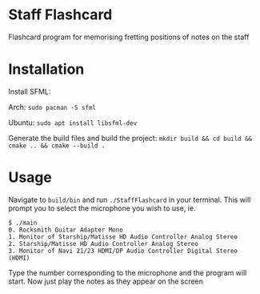 # Staff Flashcard #

Flashcard program for memorising fretting positions of notes on the staff

# Installation #

Install SFML:

Arch: `sudo pacman -S sfml`

Ubuntu: `sudo apt install libsfml-dev`

Generate the build files and build the project:
`mkdir build && cd build && cmake .. && cmake --build .`

# Usage #
Navigate to `build/bin` and run `./StaffFlashcard` in your terminal. This will prompt you to select the microphone you wish to use, ie.

```
$ ./main
0. Rocksmith Guitar Adapter Mono
1. Monitor of Starship/Matisse HD Audio Controller Analog Stereo
2. Starship/Matisse HD Audio Controller Analog Stereo
3. Monitor of Navi 21/23 HDMI/DP Audio Controller Digital Stereo (HDMI)
```

Type the number corresponding to the microphone and the program will start. Now just play the notes as they appear on the screen
